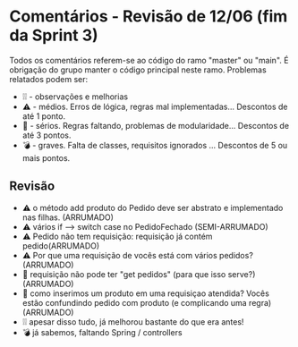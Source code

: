 # Comentários - Revisão de 12/06 (fim da Sprint 3)

Todos os comentários referem-se ao código do ramo "master" ou "main". É obrigação do grupo manter o código principal neste ramo. Problemas relatados podem ser:

  - ❕❕  - observações e melhorias
  - ⚠️ - médios. Erros de lógica, regras mal implementadas... Descontos de até 1 ponto.
  - 🚨 - sérios. Regras faltando, problemas de modularidade... Descontos de até 3 pontos.
  - 💣 - graves. Falta de classes, requisitos ignorados ... Descontos de 5 ou mais pontos.

## Revisão
  
  - ⚠️ o método add produto do Pedido deve ser abstrato e implementado nas filhas. (ARRUMADO)
  - ⚠️ vários if --> switch case no PedidoFechado (SEMI-ARRUMADO)
  - ⚠️ Pedido não tem requisição: requisição já contém pedido(ARRUMADO)
  - ⚠️ Por que uma requisição de vocês está com vários pedidos? (ARRUMADO)
  - 🚨 requisição não pode ter "get pedidos" (para que isso serve?) (ARRUMADO)
  - 🚨 como inserimos um produto em uma requisiçao atendida? Vocês estão confundindo pedido com produto (e complicando uma regra) (ARRUMADO)
  - ❕❕ apesar disso tudo, já melhorou bastante do que era antes!
  - 💣 já sabemos, faltando Spring / controllers
